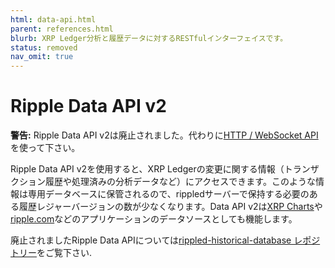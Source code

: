 ```yaml
---
html: data-api.html
parent: references.html
blurb: XRP Ledger分析と履歴データに対するRESTfulインターフェイスです。
status: removed
nav_omit: true
---
```

# Ripple Data API v2

**警告:** Ripple Data API v2は廃止されました。代わりに[HTTP / WebSocket API](https://xrpl.org/http-websocket-apis.html)を使って下さい。

Ripple Data API v2を使用すると、XRP Ledgerの変更に関する情報（トランザクション履歴や処理済みの分析データなど）にアクセスできます。このような情報は専用データベースに保管されるので、<span class="code-snippet">rippled</span>サーバーで保持する必要のある履歴レジャーバージョンの数が少なくなります。Data API v2は[XRP Charts](https://xrpcharts.ripple.com/)や[ripple.com](https://www.ripple.com)などのアプリケーションのデータソースとしても機能します。

廃止されましたRipple Data APIについては[rippled-historical-database レポジトリー](https://github.com/ripple/rippled-historical-database)をご覧下さい.
